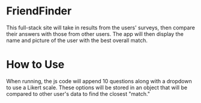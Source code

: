 # FriendFinder
This full-stack site will take in results from the users' surveys, then compare their answers with those from other users. The app will then display the name and picture of the user with the best overall match.

# How to Use
When running, the js code will append 10 questions along with a dropdown to use a Likert scale. These options will be stored in an object that will be compared to other user's data to find the closest "match."